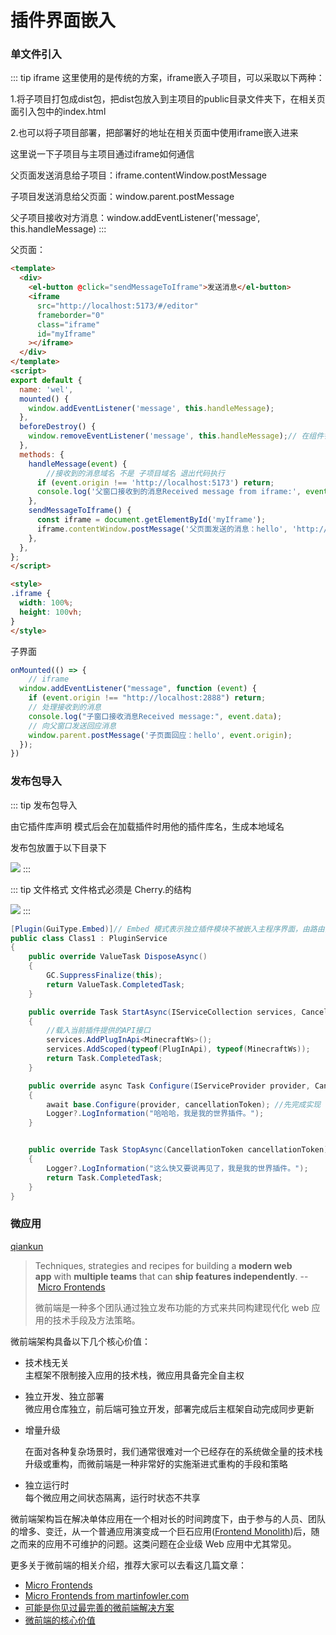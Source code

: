 
# 插件界面嵌入

### 单文件引入
::: tip iframe
这里使用的是传统的方案，iframe嵌入子项目，可以采取以下两种：

1.将子项目打包成dist包，把dist包放入到主项目的public目录文件夹下，在相关页面引入包中的index.html

2.也可以将子项目部署，把部署好的地址在相关页面中使用iframe嵌入进来

这里说一下子项目与主项目通过iframe如何通信

父页面发送消息给子项目：iframe.contentWindow.postMessage

子项目发送消息给父页面：window.parent.postMessage

父子项目接收对方消息：window.addEventListener('message', this.handleMessage)
 :::
 
父页面：
```html
<template>
  <div>
    <el-button @click="sendMessageToIframe">发送消息</el-button>
    <iframe
      src="http://localhost:5173/#/editor"
      frameborder="0"
      class="iframe"
      id="myIframe"
    ></iframe>
  </div>
</template>
<script>
export default {
  name: 'wel',
  mounted() {
    window.addEventListener('message', this.handleMessage);
  },
  beforeDestroy() {
    window.removeEventListener('message', this.handleMessage);// 在组件销毁前移除事件监听器
  },
  methods: {
    handleMessage(event) {
    	//接收到的消息域名 不是 子项目域名 退出代码执行
      if (event.origin !== 'http://localhost:5173') return;
      console.log('父窗口接收到的消息Received message from iframe:', event.data);
    },
    sendMessageToIframe() {
      const iframe = document.getElementById('myIframe');
      iframe.contentWindow.postMessage('父页面发送的消息：hello', 'http://localhost:5173/#/editor');
    },
  },
};
</script>

<style>
.iframe {
  width: 100%;
  height: 100vh;
}
</style>

```
子界面
```js
onMounted(() => {
    // iframe
  window.addEventListener("message", function (event) {
    if (event.origin !== "http://localhost:2888") return;
    // 处理接收到的消息
    console.log("子窗口接收消息Received message:", event.data);
    // 向父窗口发送回应消息
    window.parent.postMessage('子页面回应：hello', event.origin);
  });
})
```

### 发布包导入
  
::: tip 发布包导入

  由它插件库声明 模式后会在加载插件时用他的插件库名，生成本地域名
   
   发布包放置于以下目录下
   
![](/PlunMarket/WechatIMG2663.jpg)
 :::

  ::: tip 文件格式
  文件格式必须是 Cherry.的结构

![](/PlunMarket/WechatIMG2664.jpg)
 :::
```C#
[Plugin(GuiType.Embed)]// Embed 模式表示独立插件模块不被嵌入主程序界面，由路由分配
public class Class1 : PluginService
{
    public override ValueTask DisposeAsync()
    {
        GC.SuppressFinalize(this);
        return ValueTask.CompletedTask;
    }

    public override Task StartAsync(IServiceCollection services, CancellationToken cancellationToken)
    {
	    //载入当前插件提供的API接口
	    services.AddPlugInApi<MinecraftWs>();
        services.AddScoped(typeof(PlugInApi), typeof(MinecraftWs)); 
        return Task.CompletedTask;
    }

    public override async Task Configure(IServiceProvider provider, CancellationToken cancellationToken)
    {
        await base.Configure(provider, cancellationToken); //先完成实现
        Logger?.LogInformation("哈哈哈，我是我的世界插件。");
    }


    public override Task StopAsync(CancellationToken cancellationToken)
    {
        Logger?.LogInformation("这么快又要说再见了，我是我的世界插件。");
        return Task.CompletedTask;
    }
}
```

### 微应用 
  [qiankun](https://qiankun.umijs.org/zh)

> Techniques, strategies and recipes for building a **modern web app** with **multiple teams** that can **ship features independently**. -- [Micro Frontends](https://micro-frontends.org/)
> 
> 微前端是一种多个团队通过独立发布功能的方式来共同构建现代化 web 应用的技术手段及方法策略。

微前端架构具备以下几个核心价值：

- 技术栈无关  
    主框架不限制接入应用的技术栈，微应用具备完全自主权
    
- 独立开发、独立部署  
    微应用仓库独立，前后端可独立开发，部署完成后主框架自动完成同步更新
    
- 增量升级
    
    在面对各种复杂场景时，我们通常很难对一个已经存在的系统做全量的技术栈升级或重构，而微前端是一种非常好的实施渐进式重构的手段和策略
    
- 独立运行时  
    每个微应用之间状态隔离，运行时状态不共享
    

微前端架构旨在解决单体应用在一个相对长的时间跨度下，由于参与的人员、团队的增多、变迁，从一个普通应用演变成一个巨石应用([Frontend Monolith](https://www.youtube.com/watch?v=pU1gXA0rfwc))后，随之而来的应用不可维护的问题。这类问题在企业级 Web 应用中尤其常见。

更多关于微前端的相关介绍，推荐大家可以去看这几篇文章：

- [Micro Frontends](https://micro-frontends.org/)
- [Micro Frontends from martinfowler.com](https://martinfowler.com/articles/micro-frontends.html)
- [可能是你见过最完善的微前端解决方案](https://zhuanlan.zhihu.com/p/78362028)
- [微前端的核心价值](https://zhuanlan.zhihu.com/p/95085796)